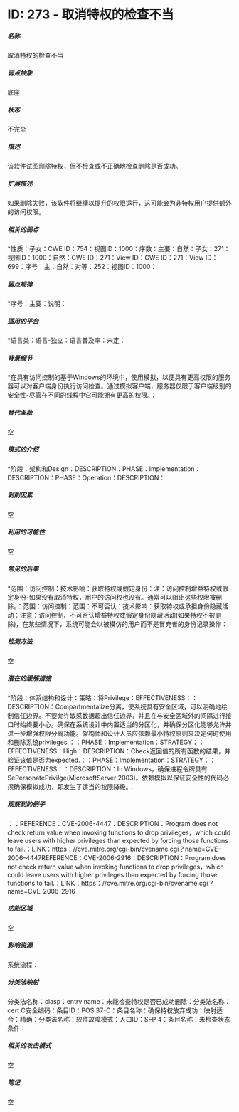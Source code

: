# ID: 273 - 取消特权的检查不当
<h5>名称</h5>取消特权的检查不当
<h5>弱点抽象</h5>底座
<h5>状态</h5>不完全
<h5>描述</h5>该软件试图删除特权，但不检查或不正确地检查删除是否成功。
<h5>扩展描述</h5>如果删除失败，该软件将继续以提升的权限运行，这可能会为非特权用户提供额外的访问权限。
<h5>相关的弱点</h5>*性质：子女：CWE ID：754：视图ID：1000：序数：主要：自然：子女：271：视图ID：1000：自然：CWE ID：271：View ID：CWE ID：271：View ID：699：序号：主：自然：对等：252：视图ID：1000：
<h5>弱点规律</h5>*序号：主要：说明：
<h5>适用的平台</h5>*语言类：语言-独立：语言普及率：未定：
<h5>背景细节</h5>*在具有访问控制的基于Windows的环境中，使用模拟，以便具有更高权限的服务器可以对客户端身份执行访问检查。通过模拟客户端，服务器仅限于客户端级别的安全性-尽管在不同的线程中它可能拥有更高的权限。：
<h5>替代条款</h5>空
<h5>模式的介绍</h5>*阶段：架构和Design：DESCRIPTION：PHASE：Implementation：DESCRIPTION：PHASE：Operation：DESCRIPTION：
<h5>剥削因素</h5>空
<h5>利用的可能性</h5>空
<h5>常见的后果</h5>*范围：访问控制：技术影响：获取特权或假定身份：注：访问控制增益特权或假定身份-如果没有取消特权，用户的访问权也没有。通常可以阻止这些权限被删除。：范围：访问控制：范围：不可否认：技术影响：获取特权或承担身份隐藏活动：注意：访问控制、不可否认增益特权或假定身份隐藏活动(如果特权不被删除)，在某些情况下，系统可能会以被模仿的用户而不是冒充者的身份记录操作：
<h5>检测方法</h5>空
<h5>潜在的缓解措施</h5>*阶段：体系结构和设计：策略：将Privilege：EFFECTIVENESS：：DESCRIPTION：Compartmentalize分离，使系统具有安全区域，可以明确地绘制信任边界。不要允许敏感数据超出信任边界，并且在与安全区域外的间隔进行接口时始终要小心。确保在系统设计中内置适当的分区化，并确保分区化能够允许并进一步增强权限分离功能。架构师和设计人员应依赖最小特权原则来决定何时使用和删除系统privileges.：：PHASE：Implementation：STRATEGY：：EFFECTIVENESS：High：DESCRIPTION：Check返回值的所有函数的结果，并验证该值是否为expected.：：PHASE：Implementation：STRATEGY：：EFFECTIVENESS：：DESCRIPTION：In Windows，确保进程令牌具有SePersonatePrivilge(MicrosoftServer 2003)。依赖模拟以保证安全性的代码必须确保模拟成功，即发生了适当的权限降级。：
<h5>观察到的例子</h5>：：REFERENCE：CVE-2006-4447：DESCRIPTION：Program does not check return value when invoking functions to drop privileges，which could leave users with higher privileges than expected by forcing those functions to fail.：LINK：https：//cve.mitre.org/cgi-bin/cvename.cgi？name=CVE-2006-4447REFERENCE：CVE-2006-2916：DESCRIPTION：Program does not check return value when invoking functions to drop privileges，which could leave users with higher privileges than expected by forcing those functions to fail.：LINK：https：//cve.mitre.org/cgi-bin/cvename.cgi？name=CVE-2006-2916
<h5>功能区域</h5>空
<h5>影响资源</h5>系统流程：
<h5>分类法映射</h5>分类法名称：clasp：entry name：未能检查特权是否已成功删除：分类法名称：cert C安全编码：条目ID：POS 37-C：条目名称：确保特权放弃成功：映射适合：精确：分类法名称：软件故障模式：入口ID：SFP 4：条目名称：未检查状态条件：
<h5>相关的攻击模式</h5>空
<h5>笔记</h5>空

